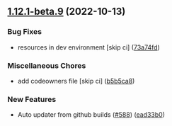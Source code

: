 ## [1.12.1-beta.9](https://github.com/Wynntils/Wynntils/compare/v1.12.1-beta.8...v1.12.1-beta.9) (2022-10-13)


### Bug Fixes

* resources in dev environment [skip ci] ([73a74fd](https://github.com/Wynntils/Wynntils/commit/73a74fd786fa607ec45ece0225368066cb87eac3))


### Miscellaneous Chores

* add codeowners file [skip ci] ([b5b5ca8](https://github.com/Wynntils/Wynntils/commit/b5b5ca89a3b9898832bb53c9c6ad0d61c39ad8cf))


### New Features

* Auto updater from github builds ([#588](https://github.com/Wynntils/Wynntils/issues/588)) ([ead33b0](https://github.com/Wynntils/Wynntils/commit/ead33b03b5bb4be34537325f64e8c6d862da67ef))

